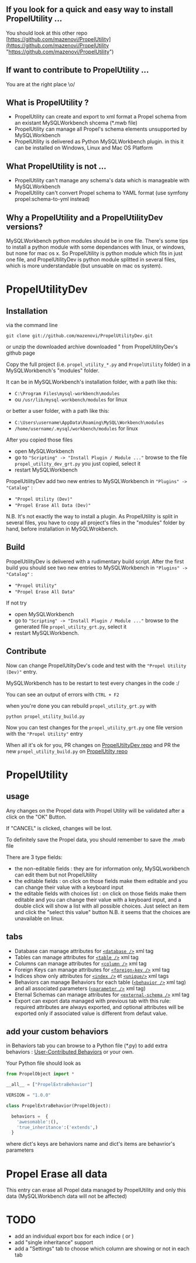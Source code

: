 If you look for a quick and easy way to install PropelUtility ...
------------
You should look at this other repo  [https://github.com/mazenovi/PropelUtility](https://github.com/mazenovi/PropelUtility "https://github.com/mazenovi/PropelUtility")

If want to contribute to PropelUtility  ...
------------
You are at the right place \o/ 

What is PropelUtility ?
------------
* PropelUtility can create and export to xml format a Propel schema from an existant MySQLWorkbench shcema (*.mwb file) 
* PropelUtility can manage all Propel's schema elements unsupported by MySQLWorkbench
* PropelUtility is delivered as Python MySQLWorkbench plugin. in this it can be installed on Windows, Linux and Mac OS Platform

What PropelUtility is not ...
------------
* PropelUtility can't manage any schema's data which is manageable with MySQLWorkbench
* PropelUtility can't convert Propel schema to YAML format (use symfony propel:schema-to-yml instead)

Why a PropelUtility and a PropelUtilityDev versions?
------------

MySQLWorkbench python modules should be in one file.
There's some tips to install a python module with some dependances with linux, or windows, but none for mac os x.
So PropelUtility is python module which fits in just one file, and PropelUtilityDev is python module splitted in several files, 
which is more understandable (but unsuable on mac os system).

PropelUtilityDev
================

Installation
------------

via the command line

`git clone git://github.com/mazenovi/PropelUtilityDev.git`

or unzip the downloaded archive downloaded " from PropelUtilityDev's github page
  
Copy the full project (i.e. `propel_utility_*.py` and `PropelUtility` folder) in a MySQLWorkbench's "modules" folder.

It can be in MySQLWorkbench's installation folder, with a path like this:

* `C:\Program Files\mysql-workbench\modules`
* ou `/usr/lib/mysql-workbench/modules` for linux
 
or better a user folder, with a path like this:

* `C:\Users\username\AppData\Roaming\MySQL\Workbench\modules`
* `/home/username/.mysql/workbench/modules` for linux
 
After you copied those files 
* open MySQLWorkbench
* go to `"Scripting" -> "Install Plugin / Module ..."` browse to the file `propel_utility_dev_grt.py` you just copied, select it
* restart MySQLWorkbench

PropelUtilityDev add two new entries to MySQLWorkbench in `"Plugins" -> "Catalog"` :

* `"Propel Utility (Dev)"`
* `"Propel Erase All Data (Dev)"`

N.B. It's not exactly  the way to install a plugin. As PropelUtility is split in several files, you have to copy all project's files in the "modules" folder by hand, before installation in MySQLWrokbench.

Build
-----
PropelUtilityDev is delivered with a rudimentary build script. 
After the first build you should see two new entries to MySQLWorkbench in `"Plugins" -> "Catalog"` :

* `"Propel Utility"`
* `"Propel Erase All Data"`

If not try

* open MySQLWorkbench
* go to `"Scripting" -> "Install Plugin / Module ..."` browse to the generated file `propel_utility_grt.py`, select it
* restart MySQLWorkbench.

Contribute
------ 
Now can change PropelUtiltyDev's code and test with the `"Propel Utility (Dev)"` entry.

MySQLWorkbench has to be restart to test every changes in the code :/

You can see an output of errors with `CTRL + F2`

when you're done you can rebuild `propel_utility_grt.py` with

`python propel_utility_build.py`

Now you can test changes for the `propel_utility_grt.py` one file version with the `"Propel Utility"` entry

When all it's ok for you, PR changes on [PropelUtiltyDev repo](https://github.com/mazenovi/PropelUtilityDev "PropelUtiltyDev repo") and PR the new `propel_utility_build.py` on [PropelUtilty repo](https://github.com/mazenovi/PropelUtility "PropelUtilty repo")

PropelUtility
=============

usage
------------

Any changes on the Propel data with Propel Utility  will be validated after a click on the "OK" Button.

If "CANCEL" is clicked, changes will be lost.

To definitely save the Propel data, you should remember to save the .mwb file
    
There are 3 type fields:

* the non-editable fields : they are for information only, MySQLworkbench can edit them but not PropelUtility
* the editable fields : on click on those fields make them editable and you can change their value with a keyboard input
* the editable fields with choices list : on click on those fields make them editable and you can change their value with a keyboard input, and a double click will show a list with all possible choices. Just select an item and click the "select this value" button
N.B. it seems that the choices are unavailable on linux.

tabs
------------
* Database can manage attributes for [`<database />`](http://www.propelorm.org/reference/schema.html#database_element) xml tag  
* Tables can manage attributes for [`<table />`](http://www.propelorm.org/reference/schema.html#table_element) xml tag 
* Columns can manage attributes for [`<column />`](http://www.propelorm.org/reference/schema.html#column_element) xml tag 
* Foreign Keys can manage attributes for [`<foreign-key />`](http://www.propelorm.org/reference/schema.html#foreignkey_element) xml tag 
* Indices show only attributes for  [`<index />`](http://www.propelorm.org/reference/schema.html#index_element) et [`<unique/>`](http://www.propelorm.org/reference/schema.html#unique_element) xml tags
* Behaviors can manage Behaviors for each table ([`<behavior />`](http://www.propelorm.org/cookbook/writing-behavior.html) xml tag) and all associated parameters ([`<parameter />`](http://www.propelorm.org/cookbook/writing-behavior.html) xml tag)
* Eternal Schemas can manage attributes for [`<external-schema />`](http://propelorm.org/reference/schema.html#external-schema-element) xml tag
* Export can export data managed with previous tab with this rule: required attributes are always exported, and optional attributes will be exported only if associated value is different from defaut value.

<a id="#extra_behaviors"></a>
add your custom behaviors
--------------------------
in Behaviors tab you can browse to a Python file (*.py) to add extra behaviors : [User-Contributed Behaviors](http://propelorm.org/cookbook/user-contributed-behaviors.html) or your own.

Your Python file should look as 

``` python
from PropelObject import *

__all__ = ["PropelExtraBehavior"]

VERSION = "1.0.0"

class PropelExtraBehavior(PropelObject):

  behaviors =  {
    'awesomable':(),
    'true_inheritance':('extends',)
  }
```
  
where dict's keys are behaviors name and dict's items are behavrior's parameters

Propel Erase all data
================

This entry can erase all Propel data managed by PropelUtility and only this data (MySQLWorkbench data will not be affected)

TODO
================
* add an individual export box for each indice (<index /> or <unique />)
* add "single inheritance" support
* add a "Settings" tab to choose which column are showing or not in each tab 